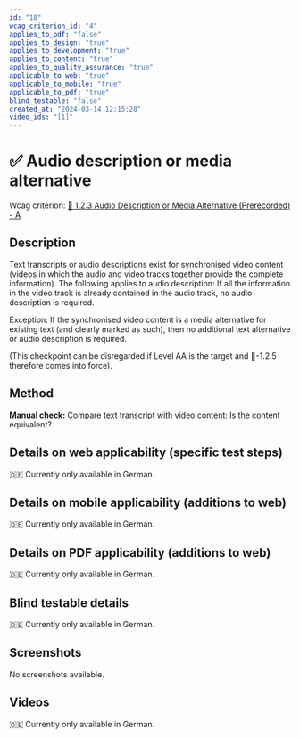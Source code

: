 ```yaml
---
id: "18"
wcag_criterion_id: "4"
applies_to_pdf: "false"
applies_to_design: "true"
applies_to_development: "true"
applies_to_content: "true"
applies_to_quality_assurance: "true"
applicable_to_web: "true"
applicable_to_mobile: "true"
applicable_to_pdf: "true"
blind_testable: "false"
created_at: "2024-03-14 12:15:28"
video_ids: "[1]"
---
```


# ✅ Audio description or media alternative

Wcag criterion: [📜 1.2.3 Audio Description or Media Alternative (Prerecorded) - A](..)

## Description

Text transcripts or audio descriptions exist for synchronised video content (videos in which the audio and video tracks together provide the complete information). The following applies to audio description: If all the information in the video track is already contained in the audio track, no audio description is required.

Exception: If the synchronised video content is a media alternative for existing text (and clearly marked as such), then no additional text alternative or audio description is required.

(This checkpoint can be disregarded if Level AA is the target and 📜-1.2.5 therefore comes into force).

## Method

**Manual check:** Compare text transcript with video content: Is the content equivalent?

## Details on web applicability (specific test steps)

🇩🇪 Currently only available in German.

## Details on mobile applicability (additions to web)

🇩🇪 Currently only available in German.

## Details on PDF applicability (additions to web)

🇩🇪 Currently only available in German.

## Blind testable details

🇩🇪 Currently only available in German.

## Screenshots

No screenshots available.

## Videos

🇩🇪 Currently only available in German.
